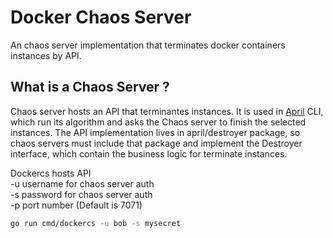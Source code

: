 # Docker Chaos Server  
An chaos server implementation that terminates docker containers instances by API.

## What is a Chaos Server ?
Chaos server hosts an API that terminantes instances. It is used in [April](https://github.com/barbosaigor/april) CLI, which run its algorithm and asks the Chaos server to finish 
the selected instances. The API implementation lives in april/destroyer package, so chaos servers must include that package and
implement the Destroyer interface, which contain the business logic for terminate instances.  

Dockercs hosts API    
-u username for chaos server auth  
-s password for chaos server auth  
-p port number (Default is 7071)  
```bash 
go run cmd/dockercs -u bob -s mysecret
``` 

